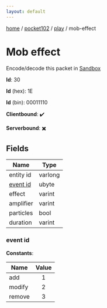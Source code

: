 ```yaml
---
layout: default
---
```


[home](/)  /  [pocket102](/protocol/pocket102)  /  [play](/protocol/pocket102/play)  /  mob-effect

# Mob effect

Encode/decode this packet in [Sandbox](../../../sandbox/pocket102#Play.MobEffect)

**Id**: 30

**Id** (hex): 1E

**Id** (bin): 00011110

**Clientbound**: ✔️

**Serverbound**: ✖️

## Fields

Name | Type
---|---
entity id | varlong
[event id](#event-id) | ubyte
effect | varint
amplifier | varint
particles | bool
duration | varint

### event id

**Constants**:

Name | Value
---|:---:
add | 1
modify | 2
remove | 3
